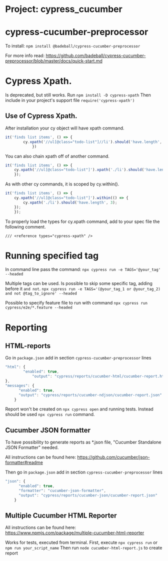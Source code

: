 # Project: cypress_cucumber

# cypress-cucumber-preprocessor

To install:
`npm install @badeball/cypress-cucumber-preprocessor`

For more info read: https://github.com/badeball/cypress-cucumber-preprocessor/blob/master/docs/quick-start.md

# Cypress Xpath.
Is deprecated, but still works.
Run
`npm install -D cypress-xpath`
Then include in your project's support file
`require('cypress-xpath')`

## Use of Cypress Xpath.

After installation your cy object will have xpath command.

```javascript
it('finds list items', () => { 
        cy.xpath('//ul[@class="todo-list"]//li').should('have.length', 3);
            })
```

You can also chain xpath off of another command.

```javascript
it('finds list items', () => {
    cy.xpath('//ul[@class="todo-list"]').xpath('./li').should('have.length', 3);
    });
```

As with other cy commands, it is scoped by cy.within().

```javascript
it('finds list items', () => {
    cy.xpath('//ul[@class="todo-list"]').within(() => {
        cy.xpath('./li').should('have.length', 3);
    });
    });
```

To properly load the types for cy.xpath command, add to your spec file the following comment.

`/// <reference types="cypress-xpath" />`

# Running specified tag

In command line pass the command:
 `npx cypress run -e TAGS='@your_tag' --headed`

Multiple tags can be used. Is possible to skip some specific tag, adding before it `and not`. 
`npx cypress run -e TAGS='(@your_tag_1 or @your_tag_2) and not @tag_to_ignore' --headed`

Possible to specify feature file to run with command
`npx cypress run cypress/e2e/*.feature --headed`

# Reporting

## HTML-reports

Go in `package.json` 
add in section `cypress-cucumber-preprocessor` lines

```javascript
"html": {
        "enabled": true,
            "output": "cypress/reports/cucumber-html/cucumber-report.html"
},
"messages": {
      "enabled": true,
      "output": "cypress/reports/cucumber-ndjson/cucumber-report.json"
    }
```

Report won't be created on `npx cypress open` and running tests. Instead should be used `npx cypress run` command.

## Cucumber JSON formatter

To have possibility to generate reports as *.json file, "Cucumber Standalone JSON Formatter" needed.

All instructions can be found here: https://github.com/cucumber/json-formatter#readme

Then go in `package.json` 
add in section `cypress-cucumber-preprocessor` lines

```javascript
"json": {
      "enabled": true,
      "formatter": "cucumber-json-formatter",
      "output": "cypress/reports/cucumber-json/cucumber-report.json"
    }
```

## Multiple Cucumber HTML Reporter

All instructions can be found here: https://www.npmjs.com/package/multiple-cucumber-html-reporter

Works for tests, executed from terminal. First, execute
`npx cypress run` or `npm run your_script_name`
Then run
`node cucumber-html-report.js` to create report